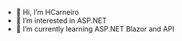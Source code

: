 - 👋 Hi, I’m HCarneiro
- 👀 I’m interested in ASP.NET
- 🌱 I’m currently learning ASP.NET Blazor and API

<!---
hfpsc27/hfpsc27 is a ✨ special ✨ repository because its `README.md` (this file) appears on your GitHub profile.
You can click the Preview link to take a look at your changes.
--->
